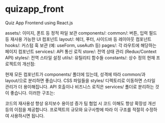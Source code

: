 # quizapp_front
Quiz App Frontend using React.js




assets/: 이미지, 폰트 등 정적 파일 보관
components/:
common/: 버튼, 입력 필드 등 재사용 가능한 UI 컴포넌트
layout/: 헤더, 푸터, 사이드바 등 레이아웃 컴포넌트
hooks/: 커스텀 훅 보관 (예: useForm, useAuth 등)
pages/: 각 라우트에 해당하는 페이지 컴포넌트
services/: API 통신 로직
store/: 전역 상태 관리 (Redux/Context API)
styles/: 전역 스타일 설정
utils/: 유틸리티 함수들
constants/: 상수 정의
현재 프로젝트의 개선점:

현재 모든 컴포넌트가 components/ 폴더에 있는데, 성격에 따라 common/과 layout/으로 분리하면 좋습니다.
CSS 파일들을 styles/ 디렉토리로 이동하면 스타일 관리가 더 용이해집니다.
API 호출이나 비즈니스 로직은 services/ 폴더로 분리하는 것이 좋습니다.
이러한 구조는:

코드의 재사용성 향상
유지보수 용이성 증가
팀 협업 시 코드 이해도 향상
확장성 개선
등의 이점을 제공합니다. 프로젝트의 규모와 요구사항에 따라 이 구조를 적절히 수정하여 사용하시면 됩니다.
